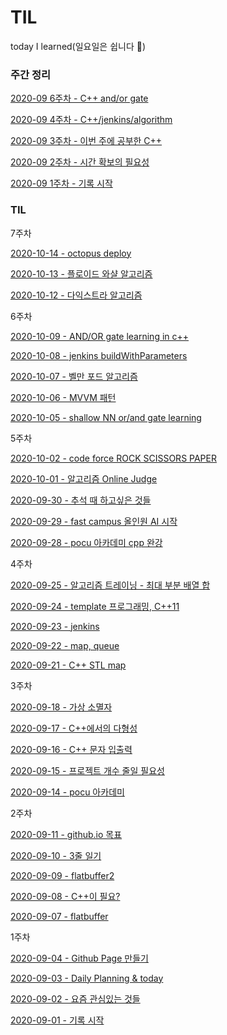 # TIL
today I learned(일요일은 쉽니다 🌴)



### 주간 정리

[2020-09 6주차 - C++ and/or gate](2020-10/10.md)

[2020-09 4주차 - C++/jenkins/algorithm](2020-09/week4.md)

[2020-09 3주차 - 이번 주에 공부한 C++](20209-09/week3.md)

[2020-09 2주차 - 시간 확보의 필요성](2020-09/12.md)

[2020-09 1주차 - 기록 시작](2020-09/week1.md)



### TIL

7주차

[2020-10-14 - octopus deploy](2020-10/14.md)

[2020-10-13 - 플로이드 와샬 알고리즘](2020-10/13.md)

[2020-10-12 - 다익스트라 알고리즘](2020-10/12.md)



6주차

[2020-10-09 - AND/OR gate learning in c++](2020-10/09.md)

[2020-10-08 - jenkins buildWithParameters](2020-10/08.md)

[2020-10-07 - 벨만 포드 알고리즘](2020-10/07.md)

[2020-10-06 -  MVVM 패턴](2020-10/06.md)

[2020-10-05 - shallow NN or/and gate learning](2020-10/05.md)

5주차

[2020-10-02 - code force ROCK SCISSORS PAPER](2020-10/02.md)

[2020-10-01 - 알고리즘 Online Judge](2020-10/01.md)

[2020-09-30 - 추석 때 하고싶은 것들](2020-09/30.md)

[2020-09-29 - fast campus 올인원 AI 시작](2020-09/29.md)

[2020-09-28 - pocu 아카데미 cpp 완강](2020-09/28.md)


4주차

[2020-09-25 - 알고리즘 트레이닝 - 최대 부분 배열 합](2020-09/25.md)

[2020-09-24 - template 프로그래밍, C++11](2020-09/24.md)

[2020-09-23 - jenkins](2020-09/23.md)

[2020-09-22 - map, queue](2020-09/22.md)

[2020-09-21 - C++ STL map](2020-09/21.md)



3주차

[2020-09-18 - 가상 소멸자](2020-09/18.md)

[2020-09-17 - C++에서의 다형성](2020-09/17.md)

[2020-09-16 - C++ 문자 입출력](2020-09/16.md)

[2020-09-15 -  프로젝트 개수 줄일 필요성](2020-09/15.md)

[2020-09-14 - pocu 아카데미](2020-09/14.md)



2주차

[2020-09-11 - github.io 목표](2020-09/11.md)

[2020-09-10 - 3줄 일기](2020-09/10.md)

[2020-09-09 - flatbuffer2](2020-09/09.md)

[2020-09-08 - C++이 필요?](2020-09/08.md)

[2020-09-07 - flatbuffer](2020-09/07.md)



1주차

[2020-09-04 - Github Page 만들기](2020-09/04.md)

[2020-09-03 - Daily Planning & today](2020-09/03.md)

[2020-09-02 - 요즘 관심있는 것들](2020-09/02.md)

[2020-09-01 - 기록 시작](2020-09/01.md) 






